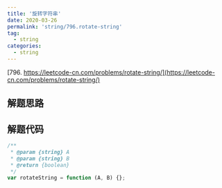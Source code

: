 ```yaml
---
title: '旋转字符串'
date: 2020-03-26
permalink: 'string/796.rotate-string'
tag:
  - string
categories:
  - string
---
```


[796. https://leetcode-cn.com/problems/rotate-string/](https://leetcode-cn.com/problems/rotate-string/)

## 解题思路

## 解题代码

```js
/**
 * @param {string} A
 * @param {string} B
 * @return {boolean}
 */
var rotateString = function (A, B) {};
```
